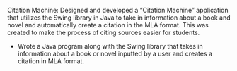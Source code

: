 Citation Machine: Designed and developed a “Citation Machine” application that utilizes the Swing library in Java to take in information about a book and novel and automatically create a citation in the MLA format. This was created to make the process of citing sources easier for students.
- Wrote a Java program along with the Swing library that takes in information about a book or novel inputted by a user  and creates a citation in MLA format.
